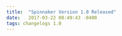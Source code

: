 ```yaml
---
title:  "Spinnaker Version 1.0 Released"
date:   2017-03-22 08:49:43 -0400
tags: changelogs 1.0
---
```


<script src="https://gist.github.com/jtk54/5daedbad53fc630ec254666d5115dff8.js"></script>
